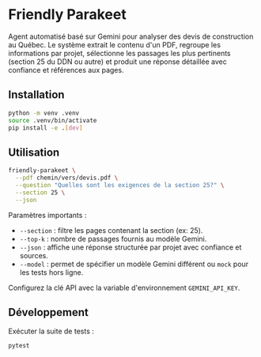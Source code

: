 # Friendly Parakeet

Agent automatisé basé sur Gemini pour analyser des devis de construction au Québec. Le système extrait le contenu d'un PDF, regroupe les informations par projet, sélectionne les passages les plus pertinents (section 25 du DDN ou autre) et produit une réponse détaillée avec confiance et références aux pages.

## Installation

```bash
python -m venv .venv
source .venv/bin/activate
pip install -e .[dev]
```

## Utilisation

```bash
friendly-parakeet \
  --pdf chemin/vers/devis.pdf \
  --question "Quelles sont les exigences de la section 25?" \
  --section 25 \
  --json
```

Paramètres importants :

- `--section` : filtre les pages contenant la section (ex: 25).
- `--top-k` : nombre de passages fournis au modèle Gemini.
- `--json` : affiche une réponse structurée par projet avec confiance et sources.
- `--model` : permet de spécifier un modèle Gemini différent ou `mock` pour les tests hors ligne.

Configurez la clé API avec la variable d'environnement `GEMINI_API_KEY`.

## Développement

Exécuter la suite de tests :

```bash
pytest
```
